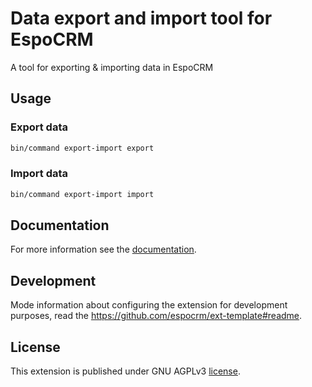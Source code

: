 # Data export and import tool for EspoCRM

A tool for exporting & importing data in EspoCRM

## Usage

### Export data

```bash
bin/command export-import export
```

### Import data

```bash
bin/command export-import import
```

## Documentation

For more information see the [documentation](https://docs.espocrm.com/extensions/export-import/overview/).

## Development

Mode information about configuring the extension for development purposes, read the https://github.com/espocrm/ext-template#readme.

## License

This extension is published under GNU AGPLv3 [license](https://raw.githubusercontent.com/espocrm/ext-export-import/master/LICENSE).
